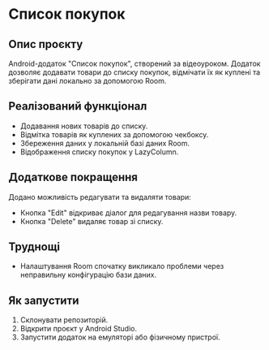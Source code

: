 # Список покупок

## Опис проєкту
Android-додаток "Список покупок", створений за відеоуроком. Додаток дозволяє додавати товари до списку покупок, відмічати їх як куплені та зберігати дані локально за допомогою Room.

## Реалізований функціонал
- Додавання нових товарів до списку.
- Відмітка товарів як куплених за допомогою чекбоксу.
- Збереження даних у локальній базі даних Room.
- Відображення списку покупок у LazyColumn.

## Додаткове покращення
Додано можливість редагувати та видаляти товари:
- Кнопка "Edit" відкриває діалог для редагування назви товару.
- Кнопка "Delete" видаляє товар зі списку.

## Труднощі
- Налаштування Room спочатку викликало проблеми через неправильну конфігурацію бази даних.

## Як запустити
1. Склонувати репозиторій.
2. Відкрити проєкт у Android Studio.
3. Запустити додаток на емуляторі або фізичному пристрої.
